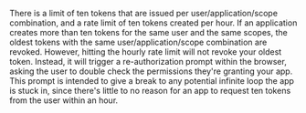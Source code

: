 There is a limit of ten tokens that are issued per user/application/scope combination, and a rate limit of ten tokens created per hour. If an application creates more than ten tokens for the same user and the same scopes, the oldest tokens with the same user/application/scope combination are revoked. However, hitting the hourly rate limit will not revoke your oldest token. Instead, it will trigger a re-authorization prompt within the browser, asking the user to double check the permissions they're granting your app. This prompt is intended to give a break to any potential infinite loop the app is stuck in, since there's little to no reason for an app to request ten tokens from the user within an hour.
